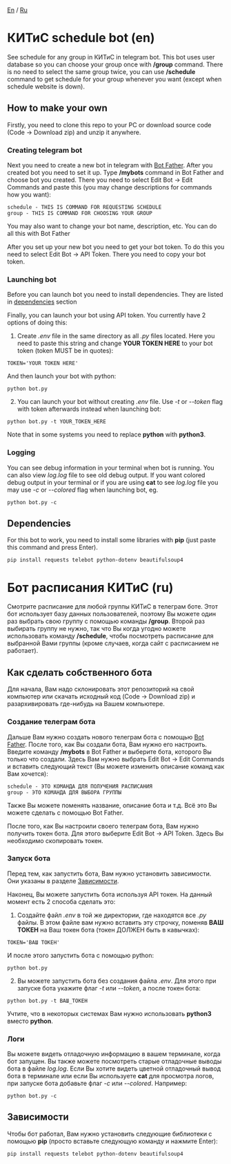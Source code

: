 [En](#китис-schedule-bot-en) / [Ru](#бот-расписания-китис-ru)

# КИТиС schedule bot (en)
See schedule for any group in КИТиС in telegram bot. This bot uses user database so you can choose your group once with **/group** command. There is no need to select the same group twice, you can use **/schedule** command to get schedule for your group whenever you want (except when schedule website is down).

## How to make your own
Firstly, you need to clone this repo to your PC or download source code (Code -> Download zip) and unzip it anywhere.

### Creating telegram bot
Next you need to create a new bot in telegram with [Bot Father](https://t.me/BotFather). After you created bot you need to set it up. Type **/mybots** command in Bot Father and choose bot you created. There you need to select Edit Bot -> Edit Commands and paste this (you may change descriptions for commands how you want):
```
schedule - THIS IS COMMAND FOR REQUESTING SCHEDULE
group - THIS IS COMMAND FOR CHOOSING YOUR GROUP
```
You may also want to change your bot name, description, etc. You can do all this with Bot Father

After you set up your new bot you need to get your bot token. To do this you need to select Edit Bot -> API Token. There you need to copy your bot token.

### Launching bot
Before you can launch bot you need to install dependencies. They are listed in [dependencies](#dependencies) section

Finally, you can launch your bot using API token. You currently have 2 options of doing this:
1. Create *.env* file in the same directory as all *.py* files located. Here you need to paste this string and change **YOUR TOKEN HERE** to your bot token (token MUST be in quotes):
```
TOKEN='YOUR TOKEN HERE'
```

And then launch your bot with python:
```
python bot.py
```

2. You can launch your bot without creating *.env* file. Use *-t* or *--token* flag with token afterwards instead when launching bot:
```
python bot.py -t YOUR_TOKEN_HERE
```

Note that in some systems you need to replace **python** with **python3**.

### Logging
You can see debug information in your terminal when bot is running. You can also view *log.log* file to see old debug output.
If you want colored debug output in your terminal or if you are using **cat** to see *log.log* file you may use *-c* or *--colored* flag when launching bot, eg.
```
python bot.py -c
```

## Dependencies
For this bot to work, you need to install some libraries with **pip** (just paste this command and press Enter).
```
pip install requests telebot python-dotenv beautifulsoup4
```

# Бот расписания КИТиС (ru)
Смотрите расписание для любой группы КИТиС в телеграм боте. Этот бот использует базу данных пользователей, поэтому Вы можете один раз выбрать свою группу с помощью команды **/group**. Второй раз выбирать группу не нужно, так что Вы когда угодно можете использовать команду **/schedule**, чтобы посмотреть расписание для выбранной Вами группы (кроме случаев, когда сайт с расписанием не работает).

## Как сделать собственного бота 
Для начала, Вам надо склонировать этот репозиторий на свой компьютер или скачать исходный код (Code -> Download zip) и разархивировать где-нибудь на Вашем компьютере.

### Создание телеграм бота
Дальше Вам нужно создать нового телеграм бота с помощью [Bot Father](https://t.me/BotFather). После того, как Вы создали бота, Вам нужно его настроить. Введите команду **/mybots** в Bot Father и выберите бота, которого Вы только что создали. Здесь Вам нужно выбрать Edit Bot -> Edit Commands и вставить следующий текст (Вы можете изменить описание команд как Вам хочется):
```
schedule - ЭТО КОМАНДА ДЛЯ ПОЛУЧЕНИЯ РАСПИСАНИЯ
group - ЭТО КОМАНДА ДЛЯ ВЫБОРА ГРУППЫ
```
Также Вы можете поменять название, описание бота и т.д. Всё это Вы можете сделать с помощью Bot Father.

После того, как Вы настроили своего телеграм бота, Вам нужно получить токен бота. Для этого выберите Edit Bot -> API Token. Здесь Вы необходимо скопировать токен.

### Запуск бота
Перед тем, как запустить бота, Вам нужно установить зависимости. Они указаны в разделе [Зависимости](#зависимости).

Наконец, Вы можете запустить бота используя API токен. На данный момент есть 2 способа сделать это:
1. Создайте файл *.env* в той же директории, где находятся все *.py* файлы. В этом файле вам нужно вставить эту строчку, поменяв **ВАШ ТОКЕН** на Ваш токен бота (токен ДОЛЖЕН быть в кавычках):
```
TOKEN='ВАШ ТОКЕН'
```

И после этого запустить бота с помощью python:
```
python bot.py
```

2. Вы можете запустить бота без создания файла *.env*. Для этого при запуске бота укажите флаг *-t* или *--token*, а после токен бота:
```
python bot.py -t ВАШ_ТОКЕН
```

Учтите, что в некоторых системах Вам нужно использовать **python3** вместо **python**.

### Логи
Вы можете видеть отладочную информацию в вашем терминале, когда бот запущен. Вы также можете посмотреть старые отладочные выводы бота в файле *log.log*.
Если Вы хотите видеть цветной отладочный вывод бота в терминале или если Вы используете **cat** для просмотра логов, при запуске бота добавьте флаг *-c* или *--colored*. Например:
```
python bot.py -c
```

## Зависимости
Чтобы бот работал, Вам нужно установить следующие библиотеки с помощью **pip** (просто вставьте следующую команду и нажмите Enter):
```
pip install requests telebot python-dotenv beautifulsoup4
```
